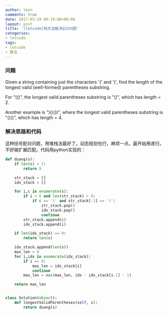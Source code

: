 ```yaml
---
author: leon
comments: true
date: 2017-03-29 00:19:00+00:00
layout: post
title: '[letcode]栈方法解决Q32问题'
categories:
- letcode
tags:
- letcode
- 算法
---
```


### 问题

 Given a string containing just the characters '(' and ')', find the length of the longest valid (well-formed) parentheses substring.

For "(()", the longest valid parentheses substring is "()", which has length = 2.

Another example is ")()())", where the longest valid parentheses substring is "()()", which has length = 4.

### 解决思路和代码

这种括号配对问题，用堆栈法最好了。动态规划也行，麻烦一点。最开始用递归，不好做扩展匹配。代码用python实现的：


```python
def duang(s):
    if len(s) < 2:
        return 0

    str_stack = []
    idx_stack = []

    for i,c in enumerate(s):
        if i > 0 and len(str_stack) > 0:
            if c == ')' and str_stack[-1] == '(':
                str_stack.pop()
                idx_stack.pop()
                continue
        str_stack.append(c)
        idx_stack.append(i)

    if len(idx_stack) == 0:
        return len(s)

    idx_stack.append(len(s))
    max_len = 0
    for i,idx in enumerate(idx_stack):
        if i == 0:
            max_len = idx_stack[i]
            continue
        max_len = max(max_len, idx - idx_stack[i-1] - 1)

    return max_len


class Solution(object):
    def longestValidParentheses(self, s):
        return duang(s)
```
